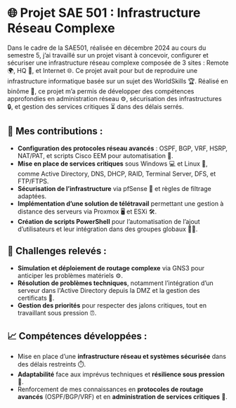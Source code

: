 # 🌐 Projet SAE 501 : Infrastructure Réseau Complexe
 
Dans le cadre de la SAE501, réalisée en décembre 2024 au cours du semestre 5, j’ai travaillé sur un projet visant à concevoir, configurer et sécuriser une infrastructure réseau complexe composée de 3 sites : Remote 🌍, HQ 🏢, et Internet 🌐. Ce projet avait pour but de reproduire une infrastructure informatique basée sur un sujet des WorldSkills 🏆. Réalisé en binôme 🤝, ce projet m’a permis de développer des compétences approfondies en administration réseau ⚙️, sécurisation des infrastructures 🔒, et gestion des services critiques ⏳ dans des délais serrés.

## 🔧 Mes contributions :

- **Configuration des protocoles réseau avancés** : OSPF, BGP, VRF, HSRP, NAT/PAT, et scripts Cisco EEM pour automatisation 📡.
- **Mise en place de services critiques** sous Windows 💻 et Linux 🐧, comme Active Directory, DNS, DHCP, RAID, Terminal Server, DFS, et FTP/FTPS.
- **Sécurisation de l’infrastructure** via pfSense 🔐 et règles de filtrage adaptées.
- **Implémentation d’une solution de télétravail** permettant une gestion à distance des serveurs via Proxmox 🖥️ et ESXi 🛠️.
- **Création de scripts PowerShell** pour l’automatisation de l’ajout d’utilisateurs et leur intégration dans des groupes globaux 👨‍💻.

## 🎯 Challenges relevés :

- **Simulation et déploiement de routage complexe** via GNS3 pour anticiper les problèmes matériels ⚙️.
- **Résolution de problèmes techniques**, notamment l’intégration d’un serveur dans l'Active Directory depuis la DMZ et la gestion des certificats 🔧.
- **Gestion des priorités** pour respecter des jalons critiques, tout en travaillant sous pression ⏰.

## 📈 Compétences développées :

- Mise en place d’une **infrastructure réseau et systèmes sécurisée** dans des délais restreints ⏱️.
- **Adaptabilité** face aux imprévus techniques et **résilience sous pression** 💪.
- Renforcement de mes connaissances en **protocoles de routage avancés** (OSPF/BGP/VRF) et en **administration de services critiques** 🔐.
